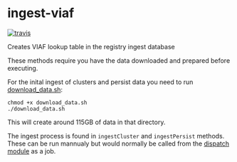 # ingest-viaf
[![travis](https://travis-ci.org/nypl-registry/ingest-viaf.svg)](https://travis-ci.org/nypl-registry/ingest-viaf/)


Creates VIAF lookup table in the registry ingest database


These methods require you have the data downloaded and prepared before executing.

For the inital ingest of clusters and persist data you need to run [download_data.sh](download_data.sh):
```
chmod +x download_data.sh
./download_data.sh
```
This will create around 115GB of data in that directory.

The ingest process is found in `ingestCluster` and `ingestPersist` methods. These can be run mannualy but would normally be called from the [dispatch module](https://github.com/nypl-registry/dispatch) as a job.



